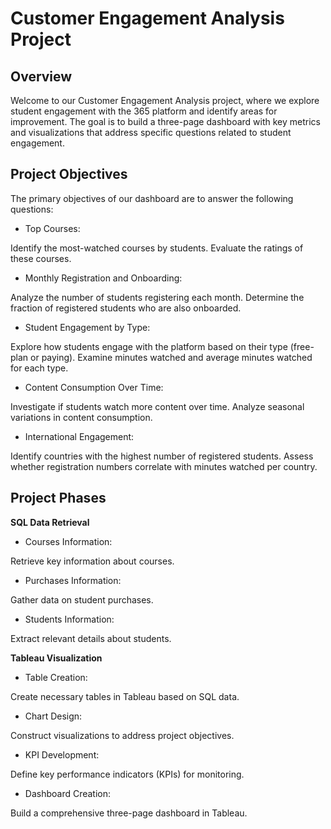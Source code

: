 # Customer Engagement Analysis Project

## Overview
Welcome to our Customer Engagement Analysis project, where we explore student engagement with the 365 platform and identify areas for improvement. 
The goal is to build a three-page dashboard with key metrics and visualizations that address specific questions related to student engagement.

## Project Objectives
The primary objectives of our dashboard are to answer the following questions:

- Top Courses:

Identify the most-watched courses by students.
Evaluate the ratings of these courses.

- Monthly Registration and Onboarding:

Analyze the number of students registering each month.
Determine the fraction of registered students who are also onboarded.

- Student Engagement by Type:

Explore how students engage with the platform based on their type (free-plan or paying).
Examine minutes watched and average minutes watched for each type.

- Content Consumption Over Time:

Investigate if students watch more content over time.
Analyze seasonal variations in content consumption.

- International Engagement:

Identify countries with the highest number of registered students.
Assess whether registration numbers correlate with minutes watched per country.

## Project Phases

**SQL Data Retrieval**

- Courses Information:

Retrieve key information about courses.

- Purchases Information:

Gather data on student purchases.

- Students Information:

Extract relevant details about students.

**Tableau Visualization**

- Table Creation:

Create necessary tables in Tableau based on SQL data.

- Chart Design:

Construct visualizations to address project objectives.

- KPI Development:

Define key performance indicators (KPIs) for monitoring.

- Dashboard Creation:

Build a comprehensive three-page dashboard in Tableau.
